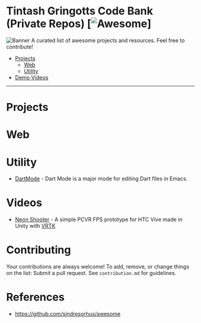 # Tintash Gringotts Code Bank (Private Repos) [![Awesome](https://cdn.rawgit.com/sindresorhus/awesome/d7305f38d29fed78fa85652e3a63e154dd8e8829/media/badge.svg)]


![Banner](https://raw.githubusercontent.com/tintash/gringotts/master/banner.png)
A curated list of awesome projects and resources. Feel free to contribute!


- [Projects](#open-source-projects)
    - [Web](#web)
    - [Utility](#utility)
- [Demo Videos](#videos)


- - -

# Projects 
    
# Web

# Utility

* [DartMode](https://github.com/fntintash/dart-modeh) - Dart Mode is a major mode for editing Dart files in Emacs.


# Videos

* [Neon Shooter](https://youtu.be/YgHoW5qLfSA) - A simple PCVR FPS prototype for HTC Vive made in Unity with [VRTK](https://github.com/thestonefox/VRTK)



# Contributing

Your contributions are always welcome! To add, remove, or change things on the list: Submit a pull request. See `contribution.md` for guidelines.

# References
- https://github.com/sindresorhus/awesome
